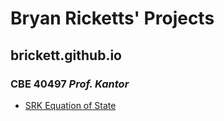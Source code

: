 # Bryan Ricketts' Projects  
## brickett.github.io  

### CBE 40497 *Prof. Kantor*
* [SRK Equation of State](https://brickett.github.io/CBE40497-EoS)
